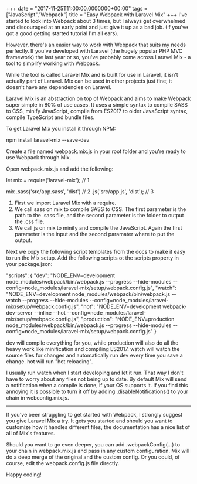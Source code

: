 +++
date = "2017-11-25T11:00:00.0000000+00:00"
tags = ["JavaScript","Webpack"]
title = "Easy Webpack with Laravel Mix"
+++
I've started to look into Webpack about 3 times, but I always get overwhelmed
and discouraged at an early point and just give it up as a bad job. (If you've
got a good getting started tutorial I'm all ears).

However, there's an easier way to work with Webpack that suits my needs
perfectly. If you've developed with Laravel (the hugely popular PHP MVC
framework) the last year or so, you've probably come across Laravel Mix - a tool
to simplify working with Webpack.

While the tool is called Laravel Mix and is built for use in Laravel, it isn't
actually part of Laravel. Mix can be used in other projects just fine; it
doesn't have any dependencies on Laravel.

Laravel Mix is an abstraction on top of Webpack and aims to make Webpack super
simple in 80% of use cases. It uses a simple syntax to compile SASS to CSS,
minify JavaScript, compile from ES2017 to older JavaScript syntax, compile
TypeScript and bundle files.

To get Laravel Mix you install it through NPM:

npm install laravel-mix --save-dev


Create a file named webpack.mix.js  in your root folder and you're ready to use
Webpack through Mix.

Open webpack.mix.js  and add the following:

let mix = require('laravel-mix'); // 1

mix
    .sass('src/app.sass', 'dist') // 2
    .js('src/app.js', 'dist'); // 3


 1. First we import Laravel Mix with a require.
 2. We call sass  on mix  to compile SASS to CSS. The first parameter is the
    path to the .sass  file, and the second parameter is the folder to output
    the .css  file.
 3. We call js  on mix  to minify and compile the JavaScript. Again the first
    parameter is the input and the second paramater where to put the output.

Next we copy the following script templates from the docs  to make it easy to
run the Mix setup. Add the following scripts ot the scripts  property in your 
package.json:

"scripts": {
    "dev": "NODE_ENV=development node_modules/webpack/bin/webpack.js --progress --hide-modules --config=node_modules/laravel-mix/setup/webpack.config.js",
    "watch": "NODE_ENV=development node_modules/webpack/bin/webpack.js --watch --progress --hide-modules --config=node_modules/laravel-mix/setup/webpack.config.js",
    "hot": "NODE_ENV=development webpack-dev-server --inline --hot --config=node_modules/laravel-mix/setup/webpack.config.js",
    "production": "NODE_ENV=production node_modules/webpack/bin/webpack.js --progress --hide-modules --config=node_modules/laravel-mix/setup/webpack.config.js"
  }


dev  will compile everything for you, while production  will also do all the
heavy work like minification and compiling ES2017. watch  will watch the source
files for changes and automatically run dev  every time you save a change. hot 
will run "hot reloading".

I usually run watch  when I start developing and let it run. That way I don't
have to worry about any files not being up to date. By default Mix will send a
notification when a compile is done, if your OS supports it. If you find this
annoying it is possible to turn it off by adding .disableNotifications()  to
your chain in webconfig.mix.js.


--------------------------------------------------------------------------------

If you've been struggling to get started with Webpack, I strongly suggest you
give Laravel Mix a try. It gets you started and should you want to customize how
it handles different files, the documentation  has a nice list of all of Mix's
features.

Should you want to go even deeper, you can add .webpackConfig(...)  to your
chain in webpack.mix.js  and pass in any custom configuration. Mix will do a
deep merge of the original and the custom config. Or you could, of course, edit
the webpack.config.js file directly.

Happy coding!
